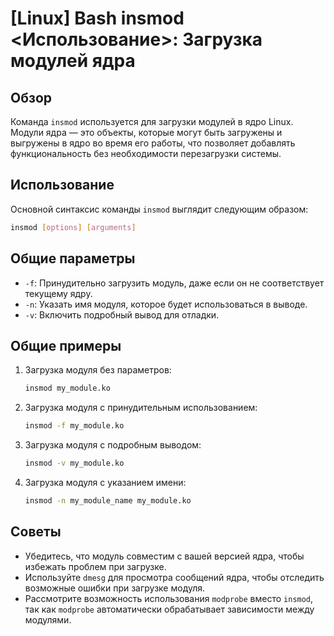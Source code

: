 # [Linux] Bash insmod <Использование>: Загрузка модулей ядра

## Обзор
Команда `insmod` используется для загрузки модулей в ядро Linux. Модули ядра — это объекты, которые могут быть загружены и выгружены в ядро во время его работы, что позволяет добавлять функциональность без необходимости перезагрузки системы.

## Использование
Основной синтаксис команды `insmod` выглядит следующим образом:

```bash
insmod [options] [arguments]
```

## Общие параметры
- `-f`: Принудительно загрузить модуль, даже если он не соответствует текущему ядру.
- `-n`: Указать имя модуля, которое будет использоваться в выводе.
- `-v`: Включить подробный вывод для отладки.

## Общие примеры
1. Загрузка модуля без параметров:
   ```bash
   insmod my_module.ko
   ```

2. Загрузка модуля с принудительным использованием:
   ```bash
   insmod -f my_module.ko
   ```

3. Загрузка модуля с подробным выводом:
   ```bash
   insmod -v my_module.ko
   ```

4. Загрузка модуля с указанием имени:
   ```bash
   insmod -n my_module_name my_module.ko
   ```

## Советы
- Убедитесь, что модуль совместим с вашей версией ядра, чтобы избежать проблем при загрузке.
- Используйте `dmesg` для просмотра сообщений ядра, чтобы отследить возможные ошибки при загрузке модуля.
- Рассмотрите возможность использования `modprobe` вместо `insmod`, так как `modprobe` автоматически обрабатывает зависимости между модулями.